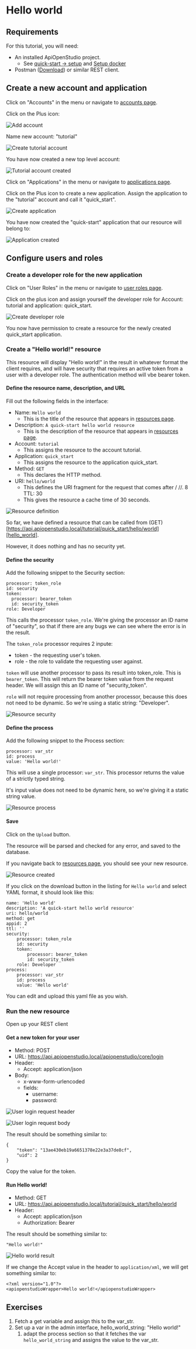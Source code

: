 Hello world
===========

Requirements
------------

For this tutorial, you will need:

* An installed ApiOpenStudio project.
    * See <a href="/quick-start/setup.html" target="_blank">quick-start -> setup</a>
      and <a href="/installation/docker/developer-environment.html" target="_blank">
      Setup docker</a>
* Postman (<a href="https://www.postman.com/downloads/" target="_blank">Download</a>)
  or similar REST client.

Create a new account and application
------------------------------------

Click on "Accounts" in the menu or navigate to [accounts page][accounts_page].

Click on the Plus icon:

![Add account](images/account_add_button.png)

Name new account: "tutorial"

![Create tutorial account](images/create_account.png)

You have now created a new top level account:

![Tutorial account created](images/new_account.png)

Click on "Applications" in the menu or navigate
to [applications page][applications_page].

Click on the Plus icon to create a new application. Assign the application to
the "tutorial" account and call it "quick_start".

![Create application](images/create_application.png)

You have now created the "quick-start" application that our resource will belong
to:

![Application created](images/new_application.png)

Configure users and roles
-------------------------

### Create a developer role for the new application

Click on "User Roles" in the menu or navigate to [user roles page][user_roles_page].

Click on the plus icon and assign yourself the developer role for Account:
tutorial and application: quick_start.

![Create developer role](images/create_user_role.png)

You now have permission to create a resource for the newly created quick_start
application.

### Create a "Hello world!" resource

This resource will display "Hello world!" in the result in whatever format the
client requires, and will have security that requires an active token from a
user with a developer role. The authentication method will vbe bearer token.

#### Define the resource name, description, and URL

Fill out the following fields in the interface:

* Name: ```Hello world```
    * This is the title of the resource that appears
      in [resources page][resources_page].
* Description: ```A quick-start hello world resource```
    * This is the description of the resource that appears
      in [resources page][resources_page].
* Account: ```tutorial```
    * This assigns the resource to the account tutorial.
* Application: ```quick_start```
    * This assigns the resource to the application quick_start.
* Method: ```GET```
    * This declares the HTTP method.
* URI: ```hello/world```
    * This defines the URI fragment for the request that comes after /<account>
      /<application>/. 8 TTL: 30
    * This gives the resource a cache time of 30 seconds.

![Resource definition](images/resource_definition_1.png)

So far, we have defined a resource that can be called from (GET) 
[https://api.apiopenstudio.local/tutorial/quick_start/hello/world][hello_world].

However, it does nothing and has no security yet.

#### Define the security

Add the following snippet to the Security section:

    processor: token_role
    id: security
    token:
      processor: bearer_token
      id: security_token
    role: Developer

This calls the processor ```token_role```. We're giving the processor an ID name
of "security", so that if there are any bugs we can see where the error is in
the result.

The ```token_role``` processor requires 2 inpute:

* token - the requesting user's token.
* role - the role to validate the requesting user against.

```token``` will use another processor to pass its result into token_role. This
is ```bearer_token```. This will return the bearer token value from the request
header. We will assign this an ID name of "security_token".

```role``` will not require processing from another processor, because this does
not need to be dynamic. So we're using a static string: "Developer".

![Resource security](images/resource_definition_2.png)

#### Define the process

Add the following snippet to the Process section:

    processor: var_str
    id: process
    value: 'Hello world!'

This will use a single processor: ```var_str```. This processor returns the
value of a strictly typed string.

It's input value does not need to be dynamic here, so we're giving it a static
string value.

![Resource process](images/resource_definition_3.png)

#### Save

Click on the ```Upload``` button.

The resource will be parsed and checked for any error, and saved to the
database.

If you navigate back to [resources page][resources_page], you should see your
new resource.

![Resource created](images/resource_created.png)

If you click on the download button in the listing for ```Hello world``` and
select YAML format, it should look like this:

    name: 'Hello world'
    description: 'A quick-start hello world resource'
    uri: hello/world
    method: get
    appid: 2
    ttl: ''
    security:
        processor: token_role
        id: security
        token:
            processor: bearer_token
            id: security_token
        role: Developer
    process:
        processor: var_str
        id: process
        value: 'Hello world'

You can edit and upload this yaml file as you wish.

### Run the new resource

Open up your REST client

#### Get a new token for your user

* Method: POST
* URL: https://api.apiopenstudio.local/apiopenstudio/core/login
* Header:
    * Accept: application/json
* Body:
    * x-www-form-urlencoded
    * fields:
        * username: <username>
        * password: <password>

![User login request header](images/user_login_header.png)

![User login request body](images/user_login_body.png)

The result should be something similar to:

    {
        "token": "13ae430eb19a6651378e22e3a37de8cf",
        "uid": 2
    }

Copy the value for the token.

#### Run Hello world!

* Method: GET
* URL: https://api.apiopenstudio.local/tutorial/quick_start/hello/world
* Header:
    * Accept: application/json
    * Authorization: Bearer <token>

The result should be something similar to:

    "Hello world!"

![Hello world result](images/hello_world_result.png)

If we change the Accept value in the header to ```application/xml```, we will
get something similar to:

    <?xml version="1.0"?>
    <apiopenstudioWrapper>Hello world!</apiopenstudioWrapper>

Exercises
---------

1. Fetch a get variable and assign this to the var_str.
1. Set up a var in the admin interface, hello_world_string: "Hello world!"
    1. adapt the process section so that it fetches the
       var ```hello_world_string``` and assigns the value to the var_str.

[accounts_page]: https://admin.apiopenstudio.local/accounts

[applications_page]: https://admin.apiopenstudio.local/applications

[user_roles_page]: https://admin.apiopenstudio.local/user/roles

[resources_page]: https://admin.apiopenstudio.local/resources

[hello_world]: https://api.apiopenstudio.local/tutorial/quick_start/hello/world